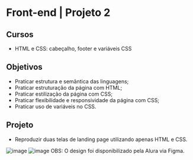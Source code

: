 # Front-end | Projeto 2
## Cursos
- HTML e CSS: cabeçalho, footer e variáveis CSS
## Objetivos
- Praticar estrutura e semântica das linguagens;
- Praticar estruturação da página com HTML;
- Praticar estilização da página com CSS;
- Praticar flexibilidade e responsividade da página com CSS;
- Praticar uso de variáveis no CSS.
## Projeto
- Reproduzir duas telas de landing page utilizando apenas HTML e CSS.
  
![image](![image](https://github.com/user-attachments/assets/fe063614-359e-4d1f-bbe7-4efb09a8219d))
![image](![image](![image](https://github.com/user-attachments/assets/502de19f-c917-45cc-a6bf-cb9923417545))
)
OBS: O design foi disponibilizado pela Alura via Figma.
